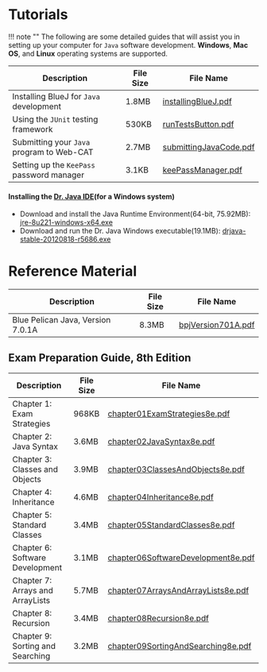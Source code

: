 # Tutorials

!!! note ""
    The following are some detailed guides that will assist you in setting up your
    computer for `Java` software development. **Windows**, **Mac OS**, and **Linux**
    operating systems are supported.

Description | File Size | File Name
----------- | --------- | ---------
Installing BlueJ for `Java` development | 1.8MB | [installingBlueJ.pdf](/csa/pdf/installingBlueJ.pdf)
Using the `JUnit` testing framework | 530KB | [runTestsButton.pdf](/csa/pdf/runTestsButton.pdf)
Submitting your `Java` program to Web-CAT | 2.7MB | [submittingJavaCode.pdf](/csa/pdf/submittingJavaCode.pdf)
Setting up the `KeePass` password manager | 3.1KB | [keePassManager.pdf](/csa/pdf/keePassManager.pdf)

#### Installing the [Dr. Java IDE](http://www.drjava.org/)(for a Windows system)
+ Download and install the Java Runtime Environment(64-bit, 75.92MB): [jre-8u221-windows-x64.exe](https://javadl.oracle.com/webapps/download/AutoDL?BundleId=239858_230deb18db3e4014bb8e3e8324f81b43)
+ Download and run the Dr. Java Windows executable(19.1MB): [drjava-stable-20120818-r5686.exe](http://prdownloads.sourceforge.net/drjava/drjava-stable-20120818-r5686.exe)

# Reference Material

Description | File Size | File Name
----------- | --------- | ---------
Blue Pelican Java, Version 7.0.1A | 8.3MB | [bpjVersion701A.pdf](/csa/pdf/bpjVersion701A.pdf)

## Exam Preparation Guide, 8th Edition

Description | File Size | File Name
----------- | --------- | ---------
Chapter 1: Exam Strategies       | 968KB | [chapter01ExamStrategies8e.pdf](/csa/pdf/chapter01ExamStrategies8e.pdf)
Chapter 2: Java Syntax           | 3.6MB | [chapter02JavaSyntax8e.pdf](/csa/pdf/chapter02JavaSyntax8e.pdf)
Chapter 3: Classes and Objects   | 3.9MB | [chapter03ClassesAndObjects8e.pdf](/csa/pdf/chapter03ClassesAndObjects8e.pdf)
Chapter 4: Inheritance           | 4.6MB | [chapter04Inheritance8e.pdf](/csa/pdf/chapter04Inheritance8e.pdf)
Chapter 5: Standard Classes      | 3.4MB | [chapter05StandardClasses8e.pdf](/csa/pdf/chapter05StandardClasses8e.pdf)
Chapter 6: Software Development  | 3.1MB | [chapter06SoftwareDevelopment8e.pdf](/csa/pdf/chapter06SoftwareDevelopment8e.pdf)
Chapter 7: Arrays and ArrayLists | 5.7MB | [chapter07ArraysAndArrayLists8e.pdf](/csa/pdf/chapter07ArraysAndArrayLists8e.pdf)
Chapter 8: Recursion             | 3.4MB | [chapter08Recursion8e.pdf](/csa/pdf/chapter08Recursion8e.pdf)
Chapter 9: Sorting and Searching | 3.2MB | [chapter09SortingAndSearching8e.pdf](/csa/pdf/chapter09SortingAndSearching8e.pdf)

